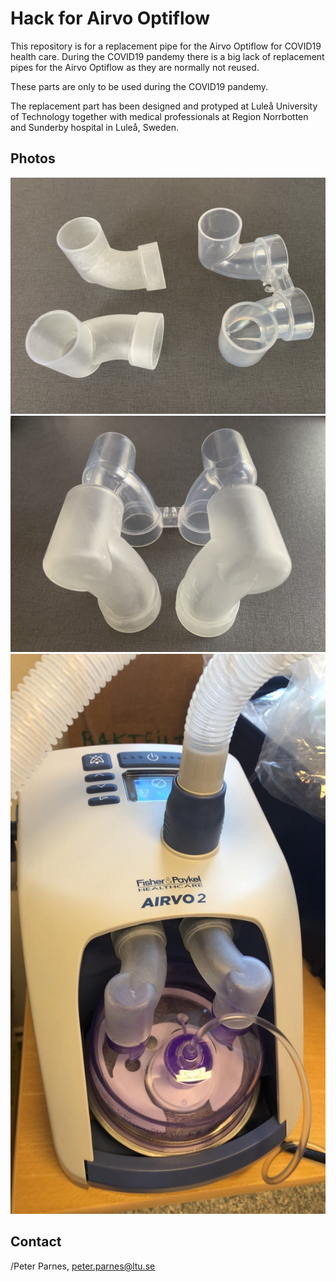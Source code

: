 # Hack for Airvo Optiflow

This repository is for a replacement pipe for the Airvo Optiflow for COVID19 health care. During the COVID19 pandemy there is a big lack of replacement pipes for the Airvo Optiflow as they are normally not reused. 

These parts are only to be used during the COVID19 pandemy. 

The replacement part has been designed and protyped at Luleå University of Technology together with medical professionals at Region Norrbotten and Sunderby hospital in Luleå, Sweden. 

## Photos ## 

![](https://github.com/peterparnes/HackAirvoOptiflow/blob/master/photos/Airvo1.jpeg)
![](https://github.com/peterparnes/HackAirvoOptiflow/blob/master/photos/Airvo2.jpeg)
![](https://github.com/peterparnes/HackAirvoOptiflow/blob/master/photos/Airvo3.jpeg)

## Contact ## 

/Peter Parnes, peter.parnes@ltu.se 
